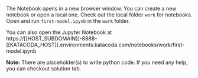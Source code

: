 The Notebook opens in a new browser window. You can create a new notebook or open a local one. Check out the local folder `work` for notebooks. Open and run `first-model.ipynb` in the `work` folder.

You can also open the Jupyter Notebook at https://[[HOST_SUBDOMAIN]]-8888-[[KATACODA_HOST]].environments.katacoda.com/notebooks/work/first-model.ipynb

**Note:**
There are placeholder(s) to write python code. If you need any help, you can checkout solution tab.